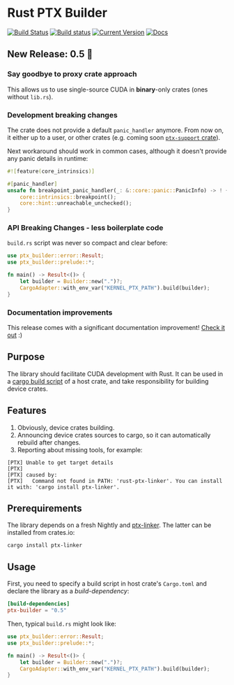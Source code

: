 # Rust PTX Builder
[![Build Status](https://travis-ci.org/denzp/rust-ptx-builder.svg?branch=master)](https://travis-ci.org/denzp/rust-ptx-builder)
[![Build status](https://ci.appveyor.com/api/projects/status/5m0du8548xh1fjph/branch/master?svg=true)](https://ci.appveyor.com/project/denzp/rust-ptx-builder/branch/master)
[![Current Version](https://img.shields.io/crates/v/ptx-builder.svg)](https://crates.io/crates/ptx-builder)
[![Docs](https://docs.rs/ptx-builder/badge.svg)](https://docs.rs/ptx-builder)

## New Release: 0.5 🎉
### Say goodbye to proxy crate approach
This allows us to use single-source CUDA in **binary**-only crates (ones without `lib.rs`).

### Development breaking changes
The crate does not provide a default `panic_handler` anymore.
From now on, it either up to a user, or other crates (e.g. coming soon [`ptx-support` crate](https://github.com/denzp/rust-ptx-support)).

Next workaround should work in common cases,
although it doesn't provide any panic details in runtime:
``` rust
#![feature(core_intrinsics)]

#[panic_handler]
unsafe fn breakpoint_panic_handler(_: &::core::panic::PanicInfo) -> ! {
    core::intrinsics::breakpoint();
    core::hint::unreachable_unchecked();
}
```

### API Breaking Changes - less boilerplate code
`build.rs` script was never so compact and clear before:
``` rust
use ptx_builder::error::Result;
use ptx_builder::prelude::*;

fn main() -> Result<()> {
    let builder = Builder::new(".")?;
    CargoAdapter::with_env_var("KERNEL_PTX_PATH").build(builder);
}
```

### Documentation improvements
This release comes with a significant documentation improvement! [Check it out](https://docs.rs/ptx-builder) :)

## Purpose
The library should facilitate CUDA development with Rust.
It can be used in a [cargo build script](http://doc.crates.io/build-script.html) of a host crate, and take responsibility for building device crates.

## Features
1. Obviously, device crates building.
2. Announcing device crates sources to cargo, so it can automatically rebuild after changes.
3. Reporting about missing tools, for example:
```
[PTX] Unable to get target details
[PTX]
[PTX] caused by:
[PTX]   Command not found in PATH: 'rust-ptx-linker'. You can install it with: 'cargo install ptx-linker'.
```

## Prerequirements
The library depends on a fresh Nightly and [ptx-linker](https://crates.io/crates/ptx-linker).
The latter can be installed from crates.io:
```
cargo install ptx-linker
```

## Usage
First, you need to specify a build script in host crate's `Cargo.toml` and declare the library as a *build-dependency*:
``` toml
[build-dependencies]
ptx-builder = "0.5"
```

Then, typical `build.rs` might look like:
``` rust
use ptx_builder::error::Result;
use ptx_builder::prelude::*;

fn main() -> Result<()> {
    let builder = Builder::new(".")?;
    CargoAdapter::with_env_var("KERNEL_PTX_PATH").build(builder);
}
```
